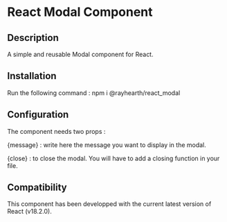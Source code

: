 # React Modal Component

## Description
A simple and reusable Modal component for React.

## Installation

Run the following command : 
npm i @rayhearth/react_modal

## Configuration
The component needs two props :

{message} : write here the message you want to display in the modal.

{close} : to close the modal. You will have to add a closing function in your file.

## Compatibility

This component has been developped with the current latest version of React (v18.2.0).
